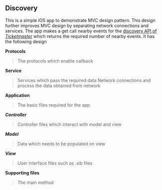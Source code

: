 Discovery
---------

This is a simple iOS app to demonstrate MVC design pattern. This design further improves MVC design by separating network connections and services. The app makes a get call nearby events for the [discovery API of *Ticketmaster*](http://developer.ticketmaster.com/products-and-docs/apis/discovery/v2/) which returns the required number of nearby events. It has the following design

**Protocols**

> The protocols which enable callback

**Service**  

> Services which pass the required data Network connections and process the data obtained from network

**Application** 

> The basic files required for the app

***Controller***

> Controller files which interact with model and view

***Model***

> Data which needs to be populated on view

***View*** 

> User interface files such as .xib files

**Supporting files**

> The main method